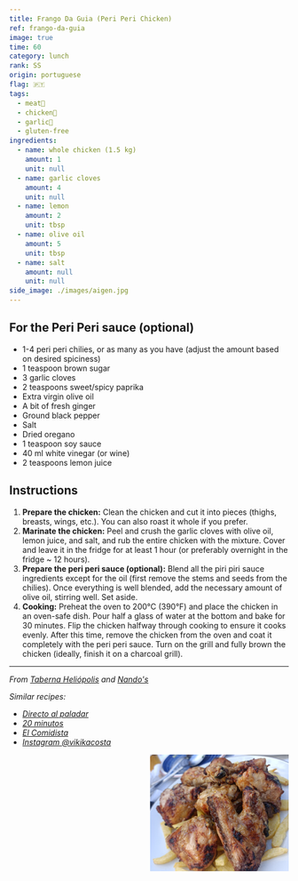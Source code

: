 ```yaml
---
title: Frango Da Guia (Peri Peri Chicken)
ref: frango-da-guia
image: true
time: 60
category: lunch
rank: SS
origin: portuguese
flag: 🇵🇹
tags:
  - meat🥩
  - chicken🍗
  - garlic🧄
  - gluten-free
ingredients:
  - name: whole chicken (1.5 kg)
    amount: 1
    unit: null
  - name: garlic cloves
    amount: 4
    unit: null
  - name: lemon
    amount: 2
    unit: tbsp
  - name: olive oil
    amount: 5
    unit: tbsp
  - name: salt
    amount: null
    unit: null
side_image: ./images/aigen.jpg
---
```


## For the Peri Peri sauce (optional)
- 1-4 peri peri chilies, or as many as you have (adjust the amount based on desired spiciness)
- 1 teaspoon brown sugar
- 3 garlic cloves
- 2 teaspoons sweet/spicy paprika
- Extra virgin olive oil
- A bit of fresh ginger
- Ground black pepper
- Salt
- Dried oregano
- 1 teaspoon soy sauce
- 40 ml white vinegar (or wine)
- 2 teaspoons lemon juice

## Instructions
1. **Prepare the chicken:** Clean the chicken and cut it into pieces (thighs, breasts, wings, etc.). You can also roast it whole if you prefer.
2. **Marinate the chicken:** Peel and crush the garlic cloves with olive oil, lemon juice, and salt, and rub the entire chicken with the mixture. Cover and leave it in the fridge for at least 1 hour (or preferably overnight in the fridge ~ 12 hours).
3. **Prepare the peri peri sauce (optional):** Blend all the piri piri sauce ingredients except for the oil (first remove the stems and seeds from the chilies). Once everything is well blended, add the necessary amount of olive oil, stirring well. Set aside.
4. **Cooking:** Preheat the oven to 200°C (390°F) and place the chicken in an oven-safe dish. Pour half a glass of water at the bottom and bake for 30 minutes. Flip the chicken halfway through cooking to ensure it cooks evenly. After this time, remove the chicken from the oven and coat it completely with the peri peri sauce. Turn on the grill and fully brown the chicken (ideally, finish it on a charcoal grill).

---

_From [Taberna Heliópolis](https://maps.app.goo.gl/3PA5jPJHGyjgPZQC6) and [Nando's](https://www.nandos.com/)_

_Similar recipes:_ 
- _[Directo al paladar](https://www.directoalpaladar.com/recetas-de-carnes-y-aves/receta-frango-piri-piri-pollo-al-carbon-asado-al-estilo-portugues)_
- _[20 minutos](https://www.20minutos.es/gastronomia/recetas/el-pueblo-de-portugal-conocido-como-la-capital-del-pollo-asi-es-su-receta-con-salsa-picante-5059820/)_
- _[El Comidista](https://elpais.com/gastronomia/recetas/2022/01/31/receta/1643623059_297177.html)_
- _[Instagram @vikikacosta](https://www.instagram.com/reel/Czl2Pu-NIjS/?utm_source=ig_web_copy_link)_

<img src="images/frango_da_guia.png" style="width:250px; float:right;"/>
